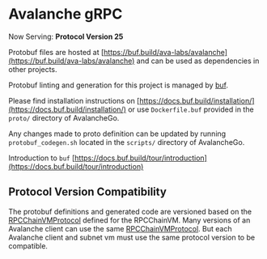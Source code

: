 # Avalanche gRPC

Now Serving: **Protocol Version 25**

Protobuf files are hosted at [https://buf.build/ava-labs/avalanche](https://buf.build/ava-labs/avalanche) and can be used as dependencies in other projects.

Protobuf linting and generation for this project is managed by [buf](https://github.com/bufbuild/buf).

Please find installation instructions on [https://docs.buf.build/installation/](https://docs.buf.build/installation/) or use `Dockerfile.buf` provided in the `proto/` directory of AvalancheGo.

Any changes made to proto definition can be updated by running `protobuf_codegen.sh` located in the `scripts/` directory of AvalancheGo.

Introduction to `buf` [https://docs.buf.build/tour/introduction](https://docs.buf.build/tour/introduction)

## Protocol Version Compatibility

The protobuf definitions and generated code are versioned based on the [RPCChainVMProtocol](../version/version.go#L13) defined for the RPCChainVM.
Many versions of an Avalanche client can use the same [RPCChainVMProtocol](../version/version.go#L13). But each Avalanche client and subnet vm must use the same protocol version to be compatible.
